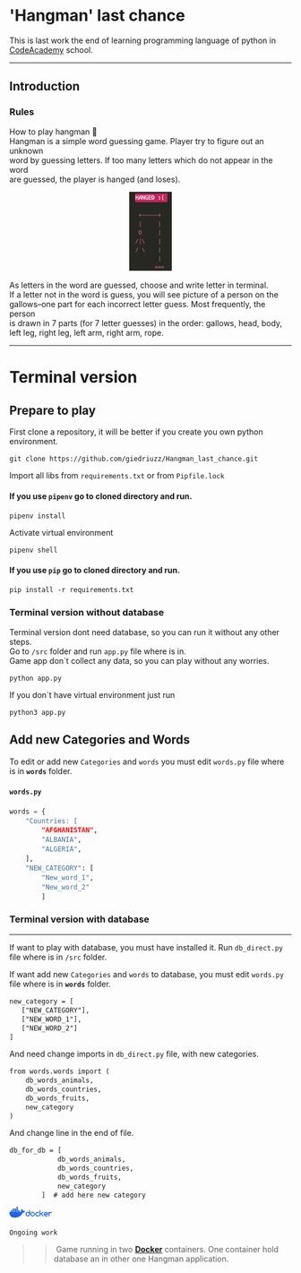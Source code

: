 # 'Hangman' last chance

This is last work the end of learning programming language of python in [CodeAcademy](https://codeacademy.lt/programavimo-kursai/python-pradedantiesiems-uzimtiems-asmenims/) school.

***

## Introduction

### Rules

How to play hangman :dart:  
Hangman is a simple word guessing game. Player try to figure out an unknown  
word by guessing letters. If too many letters which do not appear in the word  
are guessed, the player is hanged (and loses).
<p align="center" width="100%">
<img width="15%" src="src/pictures/hanged.png">
</p>

As letters in the word are guessed, choose and write letter in terminal.  
If a letter not in the word is guess, you will see picture of a person on the  
gallows–one part for each incorrect letter guess. Most frequently, the person  
is drawn in 7 parts (for 7 letter guesses) in the order: gallows, head, body,  
left leg, right leg, left arm, right arm, rope.

***
# Terminal version
## Prepare to play

First clone a repository, it will be better if you create you own python environment.

```
git clone https://github.com/giedriuzz/Hangman_last_chance.git
```
Import all libs from `requirements.txt` or from `Pipfile.lock`  
#### If you use `pipenv` go to cloned directory and run.  
```
pipenv install
```
Activate virtual environment
```
pipenv shell
```
#### If you use `pip` go to cloned directory and run.  
```
pip install -r requirements.txt
```
### Terminal version without database
Terminal version dont need database, so you can run it without any other steps.  
Go to `/src` folder and run `app.py` file where is in.  
Game app don`t collect any data, so you can play without any worries.

```
python app.py
```

If you don`t have virtual environment just run

```
python3 app.py
```

## Add new Categories and Words

To edit or add new `Categories` and `words` you must edit `words.py` file where is in **`words`** folder.  

#### `words.py`

```python
words = {
    "Countries: [
        "AFGHANISTAN",
        "ALBANIA",
        "ALGERIA",
    ],
    "NEW_CATEGORY": [  
        "New_word_1",  
        "New_word_2"
        ]
```
### Terminal version with database

***

If want to play with database, you must have installed it. Run  `db_direct.py` file where is in `/src` folder.

If want add new `Categories` and `words` to database, you must edit `words.py` file where is in **`words`** folder. 
 ```
new_category = [
    ["NEW_CATEGORY"],
    ["NEW_WORD_1"],
    ["NEW_WORD_2"]
]

```
And need change imports in `db_direct.py` file, with new categories.
```
from words.words import (
    db_words_animals, 
    db_words_countries, 
    db_words_fruits, 
    new_category 
)
```

And change line in the end of file.

```
db_for_db = [
            db_words_animals,
            db_words_countries,
            db_words_fruits,
            new_category
        ]  # add here new category
```

<p align="left" width="100%">
<img width="15%" src="src/pictures/docker.png">
</p>

`Ongoing work`
>> Game running in two **[Docker](https://www.docker.com)** containers. One container hold database an in other one Hangman application.  
